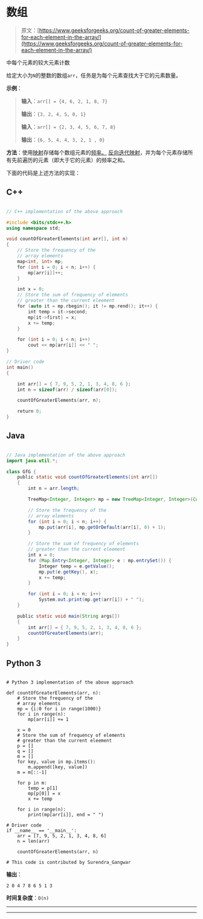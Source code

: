 # 数组

> 原文：[https://www.geeksforgeeks.org/count-of-greater-elements-for-each-element-in-the-array/](https://www.geeksforgeeks.org/count-of-greater-elements-for-each-element-in-the-array/)

中每个元素的较大元素计数

给定大小为`N`的整数的数组`arr`，任务是为每个元素查找大于它的元素数量。

**示例**：

> **输入**：`arr[] = {4, 6, 2, 1, 8, 7}`
>
> **输出**：`{3, 2, 4, 5, 0, 1}`
> 
> **输入**：`arr[] = {2, 3, 4, 5, 6, 7, 8}`
>
> **输出**：`{6, 5, 4, 4, 3, 2, 1 , 0}`

**方法**：使用[映射](http://www.geeksforgeeks.org/map-associative-containers-the-c-standard-template-library-stl/)存储每个数组元素的[频率。](https://www.geeksforgeeks.org/counting-frequencies-of-array-elements/) [反向迭代映射](https://www.geeksforgeeks.org/how-to-traverse-a-stl-map-in-reverse-direction/)，并为每个元素存储所有先前遍历的元素（即大于它的元素）的频率之和。

下面的代码是上述方法的实现：

## C++

```cpp

// C++ implementation of the above approach 

#include <bits/stdc++.h> 
using namespace std; 

void countOfGreaterElements(int arr[], int n) 
{ 
    // Store the frequency of the 
    // array elements 
    map<int, int> mp; 
    for (int i = 0; i < n; i++) { 
        mp[arr[i]]++; 
    } 

    int x = 0; 
    // Store the sum of frequency of elements 
    // greater than the current eleement 
    for (auto it = mp.rbegin(); it != mp.rend(); it++) { 
        int temp = it->second; 
        mp[it->first] = x; 
        x += temp; 
    } 

    for (int i = 0; i < n; i++) 
        cout << mp[arr[i]] << " "; 
} 

// Driver code 
int main() 
{ 

    int arr[] = { 7, 9, 5, 2, 1, 3, 4, 8, 6 }; 
    int n = sizeof(arr) / sizeof(arr[0]); 

    countOfGreaterElements(arr, n); 

    return 0; 
} 

```

## Java

```java

// Java implementation of the above approach 
import java.util.*; 

class GfG { 
    public static void countOfGreaterElements(int arr[]) 
    { 
        int n = arr.length; 

        TreeMap<Integer, Integer> mp = new TreeMap<Integer, Integer>(Collections.reverseOrder()); 

        // Store the frequency of the 
        // array elements 
        for (int i = 0; i < n; i++) { 
            mp.put(arr[i], mp.getOrDefault(arr[i], 0) + 1); 
        } 

        // Store the sum of frequency of elements 
        // greater than the current eleement 
        int x = 0; 
        for (Map.Entry<Integer, Integer> e : mp.entrySet()) { 
            Integer temp = e.getValue(); 
            mp.put(e.getKey(), x); 
            x += temp; 
        } 

        for (int i = 0; i < n; i++) 
            System.out.print(mp.get(arr[i]) + " "); 
    } 

    public static void main(String args[]) 
    { 
        int arr[] = { 7, 9, 5, 2, 1, 3, 4, 8, 6 }; 
        countOfGreaterElements(arr); 
    } 
} 

```

## Python 3

```

# Python 3 implementation of the above approach 

def countOfGreaterElements(arr, n): 
    # Store the frequency of the 
    # array elements 
    mp = {i:0 for i in range(1000)} 
    for i in range(n): 
        mp[arr[i]] += 1

    x = 0
    # Store the sum of frequency of elements 
    # greater than the current eleement 
    p = [] 
    q = [] 
    m = [] 
    for key, value in mp.items(): 
        m.append([key, value]) 
    m = m[::-1] 

    for p in m: 
        temp = p[1] 
        mp[p[0]] = x 
        x += temp 

    for i in range(n): 
        print(mp[arr[i]], end = " ") 

# Driver code 
if __name__ == '__main__': 
    arr = [7, 9, 5, 2, 1, 3, 4, 8, 6] 
    n = len(arr) 

    countOfGreaterElements(arr, n) 

# This code is contributed by Surendra_Gangwar 

```

**输出**：

```
2 0 4 7 8 6 5 1 3

```

**时间复杂度**：`O(n)`



* * *

* * *




